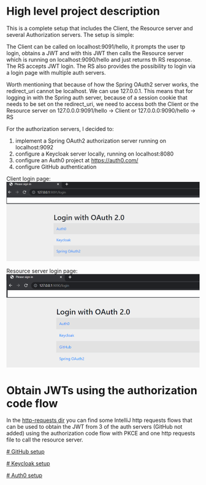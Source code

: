 # High level project description

This is a complete setup that includes the Client, the Resource server and several Authorization servers.
The setup is simple:

The Client can be called on localhost:9091/hello, it prompts the user tp login, obtains a JWT and with this JWT then
calls the Resource server which is running on localhost:9090/hello and just returns th RS response.
The RS accepts JWT login. The RS also provides the possibility to login via a login page with multiple auth servers.

Worth mentioning that because of how the Spring OAuth2 server works, the redirect_uri cannot be localhost. We can use 127.0.0.1.
This means that for logging in with the Spring auth server, because of a session cookie that needs to be set on the redirect_uri,
we need to access both the Client or the Resource server on 127.0.0.0:9091/hello -> Client or 127.0.0.0:9090/hello -> RS

For the authorization servers, I decided to:
1. implement a Spring OAuth2 authorization server running on localhost:9092
2. configure a Keycloak server locally, running on localhost:8080
3. configure an Auth0 project at https://auth0.com/
4. configure GitHub authentication

Client login page:
![client_login_page.png](pics/client_login_page.png)

Resource server login page:
![resource_server_login_page.png](pics/resource_server_login_page.png)


# Obtain JWTs using the authorization code flow

In the [http-requests dir](http-requests) you can find some IntelliJ http requests flows that can be used to obtain the 
JWT from 3 of the auth servers (GitHub not added) using the authorization code flow with PKCE and one http requests file to call the resource server.

[# GitHub setup](GitHubAuthSetup.md)

[# Keycloak setup](KeycloakAuthSetup.md)

[# Auth0 setup](Auth0AuthSetup.md)